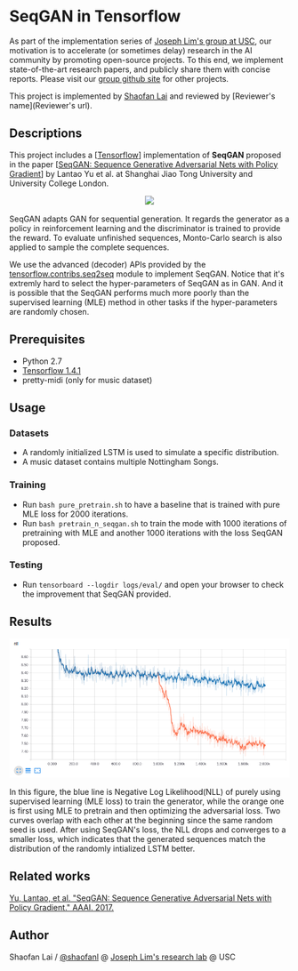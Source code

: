 # SeqGAN in Tensorflow

As part of the implementation series of [Joseph Lim's group at USC](http://csail.mit.edu/~lim), our motivation is to accelerate (or sometimes delay) research in the AI community by promoting open-source projects. To this end, we implement state-of-the-art research papers, and publicly share them with concise reports. Please visit our [group github site](https://github.com/gitlimlab) for other projects.

This project is implemented by [Shaofan Lai](https://github.com/shaofanl) and reviewed by [Reviewer's name](Reviewer's url).

## Descriptions
This project includes a [[Tensorflow](https://github.com/tensorflow/tensorflow)] implementation of **SeqGAN** proposed in the paper [[SeqGAN: Sequence Generative Adversarial Nets with Policy Gradient](https://arxiv.org/abs/1609.05473)] by Lantao Yu et al. at Shanghai Jiao Tong University and University College London.

<p align="center">
    <img src="https://github.com/LantaoYu/SeqGAN/raw/master/figures/seqgan.png">
</p>

SeqGAN adapts GAN for sequential generation. It regards the generator as a policy in reinforcement learning and the discriminator is trained to provide the reward. To evaluate unfinished sequences, Monto-Carlo search is also applied to sample the complete sequences.

We use the advanced (decoder) APIs provided by the [tensorflow.contribs.seq2seq](https://www.tensorflow.org/tutorials/seq2seq) module to implement SeqGAN. Notice that it's extremly hard to select the hyper-parameters of SeqGAN as in GAN. And it is possible that the SeqGAN performs much more poorly than the supervised learning (MLE) method in other tasks if the hyper-parameters are randomly chosen. 

## Prerequisites

- Python 2.7
- [Tensorflow 1.4.1](https://developers.googleblog.com/2017/11/announcing-tensorflow-r14.html)
- pretty-midi (only for music dataset)

## Usage

### Datasets

- A randomly initialized LSTM is used to simulate a specific distribution.
- A music dataset contains multiple Nottingham Songs.

### Training

- Run `bash pure_pretrain.sh` to have a baseline that is trained with pure MLE loss for 2000 iterations.
- Run `bash pretrain_n_seqgan.sh` to train the mode with 1000 iterations of pretraining with MLE and another 1000 iterations with the loss SeqGAN proposed.

### Testing

- Run `tensorboard --logdir logs/eval/` and open your browser to check the improvement that SeqGAN provided.

## Results

<p align="center">
    <img src="figures/SeqGAN.png">
</p>
In this figure, the blue line is Negative Log Likelihood(NLL) of purely using supervised learning (MLE loss) to train the generator, while the orange one is first using MLE to pretrain and then optimizing the adversarial loss. Two curves overlap with each other at the beginning since the same random seed is used.  After using SeqGAN's loss, the NLL drops and converges to a smaller loss, which indicates that the generated sequences match the distribution of the randomly intialized LSTM better. 

## Related works

[Yu, Lantao, et al. "SeqGAN: Sequence Generative Adversarial Nets with Policy Gradient." AAAI. 2017.](https://arxiv.org/abs/1609.05473)

## Author

Shaofan Lai / [@shaofanl](https://github.com/shaofanl/) @ [Joseph Lim's research lab](https://github.com/gitlimlab) @ USC
